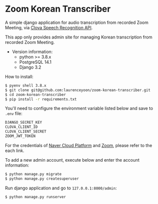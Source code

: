 # Zoom Korean Transcriber

A simple django application for audio transcription from recorded Zoom Meeting, via [Clova Speech Recognition API](https://api.ncloud-docs.com/docs/ai-naver-clovaspeechrecognition-stt).

This app only provides admin site for managing Korean transcription from recorded Zoom Meeting.

- Version information:
    - python >= 3.8.x
    - PostgreSQL 14.1
    - Django 3.2

How to install:

```bash
$ pyenv shell 3.8.x
$ git clone git@github.com:laurenceyoon/zoom-korean-transcriber.git
$ cd zoom-korean-transcriber
$ pip install -r requirements.txt
```

You'll need to configure the environment variable listed below and save to `.env` file:

```bash
DJANGO_SECRET_KEY
CLOVA_CLIENT_ID
CLOVA_CLIENT_SECRET
ZOOM_JWT_TOKEN
```

For the credentials of [Naver Cloud Platform](https://www.ncloud.com/) and [Zoom](https://developers.zoom.us/), please refer to the each link.

To add a new admin account, execute below and enter the account information:
```bash
$ python manage.py migrate
$ python manage.py createsuperuser
```

Run django application and go to `127.0.0.1:8000/admin`:

```bash
$ python manage.py runserver
```
